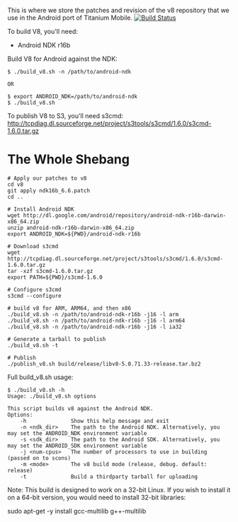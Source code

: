 This is where we store the patches and revision of the v8 repository that we use in the Android port of Titanium Mobile. [![Build Status](https://travis-ci.org/appcelerator/v8_titanium.svg?branch=master)](https://travis-ci.org/appcelerator/v8_titanium)

To build V8, you'll need:

- Android NDK r16b

Build V8 for Android against the NDK:

```
$ ./build_v8.sh -n /path/to/android-ndk

OR

$ export ANDROID_NDK=/path/to/android-ndk
$ ./build_v8.sh
```

To publish V8 to S3, you'll need s3cmd: http://tcpdiag.dl.sourceforge.net/project/s3tools/s3cmd/1.6.0/s3cmd-1.6.0.tar.gz

The Whole Shebang
=======
```
# Apply our patches to v8
cd v8
git apply ndk16b_6.6.patch
cd ..

# Install Android NDK
wget http://dl.google.com/android/repository/android-ndk-r16b-darwin-x86_64.zip
unzip android-ndk-r16b-darwin-x86_64.zip
export ANDROID_NDK=${PWD}/android-ndk-r16b

# Download s3cmd
wget http://tcpdiag.dl.sourceforge.net/project/s3tools/s3cmd/1.6.0/s3cmd-1.6.0.tar.gz
tar -xzf s3cmd-1.6.0.tar.gz
export PATH=${PWD}/s3cmd-1.6.0

# Configure s3cmd
s3cmd --configure

# build v8 for ARM, ARM64, and then x86
./build_v8.sh -n /path/to/android-ndk-r16b -j16 -l arm
./build_v8.sh -n /path/to/android-ndk-r16b -j16 -l arm64
./build_v8.sh -n /path/to/android-ndk-r16b -j16 -l ia32

# Generate a tarball to publish
./build_v8.sh -t

# Publish
./publish_v8.sh build/release/libv8-5.0.71.33-release.tar.bz2
```

Full build_v8.sh usage:

```
$ ./build_v8.sh -h
Usage: ./build_v8.sh options

This script builds v8 against the Android NDK.
Options:
	-h              Show this help message and exit
	-n <ndk_dir>    The path to the Android NDK. Alternatively, you may set the ANDROID_NDK environment variable
	-s <sdk_dir>    The path to the Android SDK. Alternatively, you may set the ANDROID_SDK environment variable
	-j <num-cpus>   The number of processors to use in building (passed on to scons)
	-m <mode>       The v8 build mode (release, debug. default: release)
	-t              Build a thirdparty tarball for uploading
```

Note: This build is designed to work on a 32-bit Linux. If you wish to install it on a 64-bit version, you would need to install 32-bit libraries:

sudo apt-get -y install gcc-multilib g++-multilib
